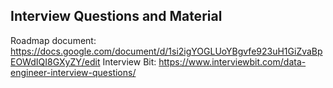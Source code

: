 ## Interview Questions and Material

Roadmap document: https://docs.google.com/document/d/1si2igYOGLUoYBgvfe923uH1GiZvaBpEOWdIQI8GXyZY/edit
Interview Bit: https://www.interviewbit.com/data-engineer-interview-questions/


